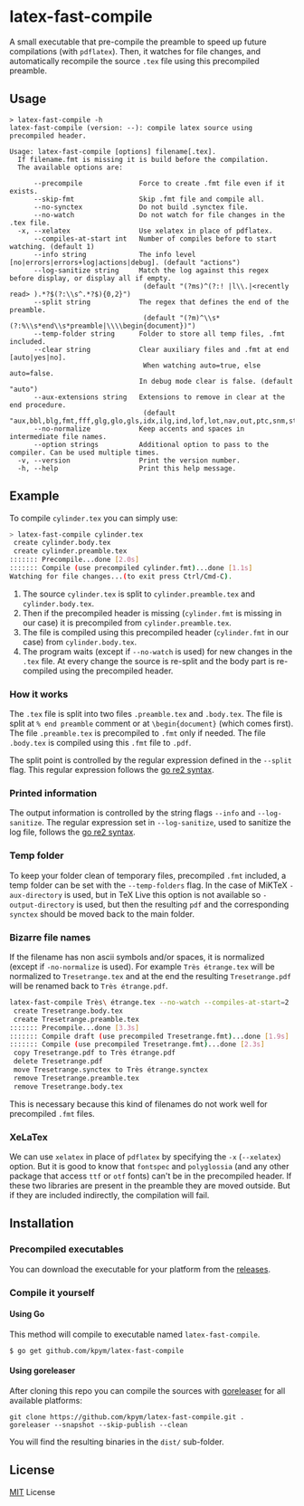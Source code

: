 # latex-fast-compile

A small executable that pre-compile the preamble to speed up future compilations (with `pdflatex`). Then, it watches for file changes, and automatically recompile the source `.tex` file using this precompiled preamble.

## Usage

```
> latex-fast-compile -h
latex-fast-compile (version: --): compile latex source using precompiled header.

Usage: latex-fast-compile [options] filename[.tex].
  If filename.fmt is missing it is build before the compilation.
  The available options are:

      --precompile              Force to create .fmt file even if it exists.
      --skip-fmt                Skip .fmt file and compile all.
      --no-synctex              Do not build .synctex file.
      --no-watch                Do not watch for file changes in the .tex file.
  -x, --xelatex                 Use xelatex in place of pdflatex.
      --compiles-at-start int   Number of compiles before to start watching. (default 1)
      --info string             The info level [no|errors|errors+log|actions|debug]. (default "actions")
      --log-sanitize string     Match the log against this regex before display, or display all if empty.
                                 (default "(?ms)^(?:! |l\\.|<recently read> ).*?$(?:\\s^.*?$){0,2}")
      --split string            The regex that defines the end of the preamble.
                                 (default "(?m)^\\s*(?:%\\s*end\\s*preamble|\\\\begin{document})")
      --temp-folder string      Folder to store all temp files, .fmt included.
      --clear string            Clear auxiliary files and .fmt at end [auto|yes|no].
                                 When watching auto=true, else auto=false.
                                In debug mode clear is false. (default "auto")
      --aux-extensions string   Extensions to remove in clear at the end procedure.
                                 (default "aux,bbl,blg,fmt,fff,glg,glo,gls,idx,ilg,ind,lof,lot,nav,out,ptc,snm,sta,stp,toc")
      --no-normalize            Keep accents and spaces in intermediate file names.
      --option strings          Additional option to pass to the compiler. Can be used multiple times.
  -v, --version                 Print the version number.
  -h, --help                    Print this help message.
```

## Example

To compile `cylinder.tex` you can simply use:

```bash
> latex-fast-compile cylinder.tex
 create cylinder.body.tex
 create cylinder.preamble.tex
::::::: Precompile...done [2.0s]
::::::: Compile (use precompiled cylinder.fmt)...done [1.1s]
Watching for file changes...(to exit press Ctrl/Cmd-C).
```
1. The source `cylinder.tex` is split to `cylinder.preamble.tex` and `cylinder.body.tex`.
1. Then if the precompiled header is missing (`cylinder.fmt` is missing in our case) it is precompiled from `cylinder.preamble.tex`.
1. The file is compiled using this precompiled header (`cylinder.fmt` in our case) from `cylinder.body.tex`.
1. The program waits (except if `--no-watch` is used) for new changes in the `.tex` file. At every change the source is re-split and the body part is re-compiled using the precompiled header.

### How it works

The `.tex` file is split into two files `.preamble.tex` and `.body.tex`. The file is split at `% end preamble` comment or at `\begin{document}` (which comes first). The file `.preamble.tex` is precompiled to `.fmt` only if needed. The file `.body.tex` is compiled using this `.fmt` file to `.pdf`.

The split point is controlled by the regular expression defined in the `--split` flag. This regular expression follows the [go re2 syntax](https://github.com/google/re2/wiki/Syntax).

### Printed information

The output information is controlled by the string flags `--info` and `--log-sanitize`. The regular expression set in `--log-sanitize`, used to sanitize the log file, follows the [go re2 syntax](https://github.com/google/re2/wiki/Syntax).

### Temp folder

To keep your folder clean of temporary files, precompiled `.fmt` included, a temp folder can be set with the `--temp-folders` flag.
In the case of MiKTeX `-aux-directory` is used, but in TeX Live this option is not available so `-output-directory` is used, but then the resulting `pdf` and the corresponding `synctex` should be moved back to the main folder.

### Bizarre file names

If the filename has non ascii symbols and/or spaces, it is normalized (except if `-no-normalize` is used). For example `Très étrange.tex` will be normalized to `Tresetrange.tex` and at the end the resulting `Tresetrange.pdf` will be renamed back to `Très étrange.pdf`.

```bash
latex-fast-compile Très\ étrange.tex --no-watch --compiles-at-start=2
 create Tresetrange.body.tex
 create Tresetrange.preamble.tex
::::::: Precompile...done [3.3s]
::::::: Compile draft (use precompiled Tresetrange.fmt)...done [1.9s]
::::::: Compile (use precompiled Tresetrange.fmt)...done [2.3s]
 copy Tresetrange.pdf to Très étrange.pdf
 delete Tresetrange.pdf
 move Tresetrange.synctex to Très étrange.synctex
 remove Tresetrange.preamble.tex
 remove Tresetrange.body.tex
```
This is necessary because this kind of filenames do not work well for precompiled `.fmt` files.

### XeLaTex

We can use `xelatex` in place of `pdflatex` by specifying the `-x` (`--xelatex`) option. But it is good to know that `fontspec` and `polyglossia` (and any other package that access `ttf` or `otf` fonts) can't be in the precompiled header. If these two libraries are present in the preamble they are moved outside. But if they are included indirectly, the compilation will fail.

## Installation

### Precompiled executables

You can download the executable for your platform from the [releases](https://github.com/kpym/latex-fast-compile/releases).

### Compile it yourself

#### Using Go

This method will compile to executable named `latex-fast-compile`.

```shell
$ go get github.com/kpym/latex-fast-compile
```

#### Using goreleaser

After cloning this repo you can compile the sources with [goreleaser](https://github.com/goreleaser/goreleaser/) for all available platforms:

```shell
git clone https://github.com/kpym/latex-fast-compile.git .
goreleaser --snapshot --skip-publish --clean
```

You will find the resulting binaries in the `dist/` sub-folder.

## License

[MIT](LICENSE) License
